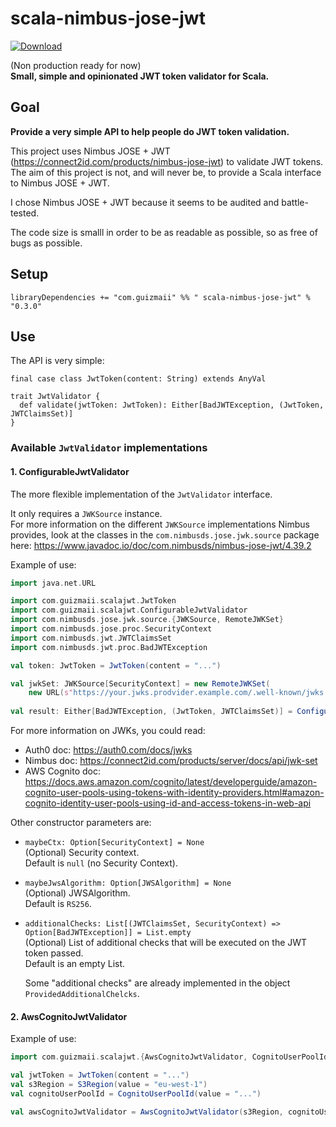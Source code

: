 # scala-nimbus-jose-jwt

[ ![Download](https://api.bintray.com/packages/guizmaii/maven/scala-nimbus-jose-jwt/images/download.svg) ](https://bintray.com/guizmaii/maven/scala-nimbus-jose-jwt/_latestVersion)

(Non production ready for now)   
**Small, simple and opinionated JWT token validator for Scala.**

## Goal

**Provide a very simple API to help people do JWT token validation.**

This project uses Nimbus JOSE + JWT (https://connect2id.com/products/nimbus-jose-jwt) to validate JWT tokens.
The aim of this project is not, and will never be, to provide a Scala interface to Nimbus JOSE + JWT.

I chose Nimbus JOSE + JWT because it seems to be audited and battle-tested.

The code size is smalll in order to be as readable as possible, so as free of bugs as possible.

## Setup

`libraryDependencies += "com.guizmaii" %% " scala-nimbus-jose-jwt" % "0.3.0"`

## Use

The API is very simple:

```
final case class JwtToken(content: String) extends AnyVal

trait JwtValidator {
  def validate(jwtToken: JwtToken): Either[BadJWTException, (JwtToken, JWTClaimsSet)]
}
```

### Available `JwtValidator` implementations

#### 1. ConfigurableJwtValidator

The more flexible implementation of the `JwtValidator` interface.

It only requires a `JWKSource` instance.    
For more information on the different `JWKSource` implementations Nimbus provides, look at the classes in the `com.nimbusds.jose.jwk.source` package here: https://www.javadoc.io/doc/com.nimbusds/nimbus-jose-jwt/4.39.2

Example of use:
```scala
import java.net.URL

import com.guizmaii.scalajwt.JwtToken
import com.guizmaii.scalajwt.ConfigurableJwtValidator
import com.nimbusds.jose.jwk.source.{JWKSource, RemoteJWKSet}
import com.nimbusds.jose.proc.SecurityContext
import com.nimbusds.jwt.JWTClaimsSet
import com.nimbusds.jwt.proc.BadJWTException

val token: JwtToken = JwtToken(content = "...")

val jwkSet: JWKSource[SecurityContext] = new RemoteJWKSet(
    new URL(s"https://your.jwks.prodvider.example.com/.well-known/jwks.json"))
    
val result: Either[BadJWTException, (JwtToken, JWTClaimsSet)] = ConfigurableJwtValidator(jwkSet).validate(token)
```

For more information on JWKs, you could read:   
  - Auth0 doc: https://auth0.com/docs/jwks    
  - Nimbus doc: https://connect2id.com/products/server/docs/api/jwk-set       
  - AWS Cognito doc: https://docs.aws.amazon.com/cognito/latest/developerguide/amazon-cognito-user-pools-using-tokens-with-identity-providers.html#amazon-cognito-identity-user-pools-using-id-and-access-tokens-in-web-api

Other constructor parameters are:

  - `maybeCtx: Option[SecurityContext] = None`   
    (Optional) Security context.    
    Default is `null` (no Security Context).
    
  - `maybeJwsAlgorithm: Option[JWSAlgorithm] = None`   
    (Optional) JWSAlgorithm.   
    Default is `RS256`.
    
  - `additionalChecks: List[(JWTClaimsSet, SecurityContext) => Option[BadJWTException]] = List.empty`   
    (Optional) List of additional checks that will be executed on the JWT token passed.    
    Default is an empty List.
    
    Some "additional checks" are already implemented in the object `ProvidedAdditionalChelcks`.

#### 2. AwsCognitoJwtValidator

Example of use:
```scala
import com.guizmaii.scalajwt.{AwsCognitoJwtValidator, CognitoUserPoolId, JwtToken, S3Region}

val jwtToken = JwtToken(content = "...")
val s3Region = S3Region(value = "eu-west-1")
val cognitoUserPoolId = CognitoUserPoolId(value = "...")

val awsCognitoJwtValidator = AwsCognitoJwtValidator(s3Region, cognitoUserPoolId).validate(jwtToken)
```
